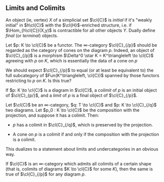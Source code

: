 Limits and Colimits
-------------------

An object (ie, vertex) $X$ of a simplicial set $\cl{C}$ is *initial* if
it's "weakly initial" in $h\cl{C}$ with the $\cl{H}$-enriched structure,
i.e. if $\Hom_{h\cl{C}}(X,y)$ is contractible for all other objects $Y$.
Dually define *final* (or *terminal*) objects.

Let $p: K \to \cl{C}$ be a functor. The $\infty$-category $\cl{C}_{/p}$
should be regarded as the category of cones on the diagram $p$. Indeed,
an object of $\cl{C}_{/p}$ is a morphism
$\Delta^0 \star K = K^\triangleleft \to \cl{C}$ agreeing with $p$ on
$K$, which is essentially the data of a cone on $p$

We should expect $\cl{C}_{/p}$ to equal (or at least be equivalent to)
the full subcategory of $Fun(K^\triangleleft, \cl{C})$ spanned by those
functors restricting to $p$ on $K$. Is this true?

If $p: K \to \cl{C}$ is a diagram in $\cl{C}$, a *colimit* of $p$ is an
initial object of $\cl{C}_{p/}$, and a *limit* of $p$ is a final object
of $\cl{C}_{/p}$.

Let $\cl{C}$ be an $\infty$-category, $q: T \to \cl{C}$ and
$p: K \to \cl{C}_{/q}$ two diagrams. Let $p_0 : K \to \cl{C}$ be the
composition with the projection, and suppose it has a colimit. Then:

-   $p$ has a colimit in $\cl{C}_{/q}$, which is preserved by the
    projection.

-   A cone on $p$ is a colimit if and only if the composition with the
    projection is a colimit.

This dualizes to a statement about limits and undercategories in an
obvious way.

If $\cl{C}$ is an $\infty$-category which admits all colimits of a
certain shape (that is, colimits of diagrams $K \to \cl{C}$ for some
$K$), then the same is true of $\cl{C}_{/p}$ for any diagram $p$.

